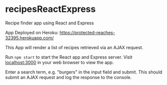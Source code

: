 # recipesReactExpress
Recipe finder app using React and Express

App Deployed on Heroku: https://protected-reaches-32395.herokuapp.com/


This App will render a list of recipes retrieved via an AJAX request.

 Run `npm start` to start the React app and Express server. Visit [localhost:3000](http://localhost:3000) in your web browser to view the app.

 Enter a search term, e.g. "burgers" in the input field and submit. This should submit an AJAX request and log the response to the console.
